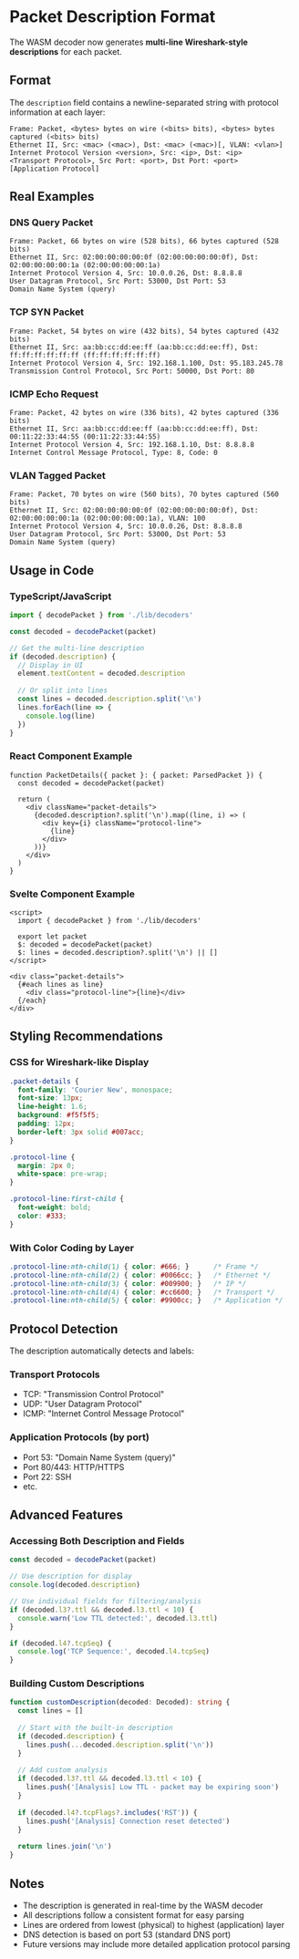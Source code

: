 # Packet Description Format

The WASM decoder now generates **multi-line Wireshark-style descriptions** for each packet.

## Format

The `description` field contains a newline-separated string with protocol information at each layer:

```
Frame: Packet, <bytes> bytes on wire (<bits> bits), <bytes> bytes captured (<bits> bits)
Ethernet II, Src: <mac> (<mac>), Dst: <mac> (<mac>)[, VLAN: <vlan>]
Internet Protocol Version <version>, Src: <ip>, Dst: <ip>
<Transport Protocol>, Src Port: <port>, Dst Port: <port>
[Application Protocol]
```

## Real Examples

### DNS Query Packet
```
Frame: Packet, 66 bytes on wire (528 bits), 66 bytes captured (528 bits)
Ethernet II, Src: 02:00:00:00:00:0f (02:00:00:00:00:0f), Dst: 02:00:00:00:00:1a (02:00:00:00:00:1a)
Internet Protocol Version 4, Src: 10.0.0.26, Dst: 8.8.8.8
User Datagram Protocol, Src Port: 53000, Dst Port: 53
Domain Name System (query)
```

### TCP SYN Packet
```
Frame: Packet, 54 bytes on wire (432 bits), 54 bytes captured (432 bits)
Ethernet II, Src: aa:bb:cc:dd:ee:ff (aa:bb:cc:dd:ee:ff), Dst: ff:ff:ff:ff:ff:ff (ff:ff:ff:ff:ff:ff)
Internet Protocol Version 4, Src: 192.168.1.100, Dst: 95.183.245.78
Transmission Control Protocol, Src Port: 50000, Dst Port: 80
```

### ICMP Echo Request
```
Frame: Packet, 42 bytes on wire (336 bits), 42 bytes captured (336 bits)
Ethernet II, Src: aa:bb:cc:dd:ee:ff (aa:bb:cc:dd:ee:ff), Dst: 00:11:22:33:44:55 (00:11:22:33:44:55)
Internet Protocol Version 4, Src: 192.168.1.10, Dst: 8.8.8.8
Internet Control Message Protocol, Type: 8, Code: 0
```

### VLAN Tagged Packet
```
Frame: Packet, 70 bytes on wire (560 bits), 70 bytes captured (560 bits)
Ethernet II, Src: 02:00:00:00:00:0f (02:00:00:00:00:0f), Dst: 02:00:00:00:00:1a (02:00:00:00:00:1a), VLAN: 100
Internet Protocol Version 4, Src: 10.0.0.26, Dst: 8.8.8.8
User Datagram Protocol, Src Port: 53000, Dst Port: 53
Domain Name System (query)
```

## Usage in Code

### TypeScript/JavaScript
```typescript
import { decodePacket } from './lib/decoders'

const decoded = decodePacket(packet)

// Get the multi-line description
if (decoded.description) {
  // Display in UI
  element.textContent = decoded.description
  
  // Or split into lines
  const lines = decoded.description.split('\n')
  lines.forEach(line => {
    console.log(line)
  })
}
```

### React Component Example
```tsx
function PacketDetails({ packet }: { packet: ParsedPacket }) {
  const decoded = decodePacket(packet)
  
  return (
    <div className="packet-details">
      {decoded.description?.split('\n').map((line, i) => (
        <div key={i} className="protocol-line">
          {line}
        </div>
      ))}
    </div>
  )
}
```

### Svelte Component Example
```svelte
<script>
  import { decodePacket } from './lib/decoders'
  
  export let packet
  $: decoded = decodePacket(packet)
  $: lines = decoded.description?.split('\n') || []
</script>

<div class="packet-details">
  {#each lines as line}
    <div class="protocol-line">{line}</div>
  {/each}
</div>
```

## Styling Recommendations

### CSS for Wireshark-like Display
```css
.packet-details {
  font-family: 'Courier New', monospace;
  font-size: 13px;
  line-height: 1.6;
  background: #f5f5f5;
  padding: 12px;
  border-left: 3px solid #007acc;
}

.protocol-line {
  margin: 2px 0;
  white-space: pre-wrap;
}

.protocol-line:first-child {
  font-weight: bold;
  color: #333;
}
```

### With Color Coding by Layer
```css
.protocol-line:nth-child(1) { color: #666; }      /* Frame */
.protocol-line:nth-child(2) { color: #0066cc; }   /* Ethernet */
.protocol-line:nth-child(3) { color: #009900; }   /* IP */
.protocol-line:nth-child(4) { color: #cc6600; }   /* Transport */
.protocol-line:nth-child(5) { color: #9900cc; }   /* Application */
```

## Protocol Detection

The description automatically detects and labels:

### Transport Protocols
- TCP: "Transmission Control Protocol"
- UDP: "User Datagram Protocol"
- ICMP: "Internet Control Message Protocol"

### Application Protocols (by port)
- Port 53: "Domain Name System (query)"
- Port 80/443: HTTP/HTTPS
- Port 22: SSH
- etc.

## Advanced Features

### Accessing Both Description and Fields
```typescript
const decoded = decodePacket(packet)

// Use description for display
console.log(decoded.description)

// Use individual fields for filtering/analysis
if (decoded.l3?.ttl && decoded.l3.ttl < 10) {
  console.warn('Low TTL detected:', decoded.l3.ttl)
}

if (decoded.l4?.tcpSeq) {
  console.log('TCP Sequence:', decoded.l4.tcpSeq)
}
```

### Building Custom Descriptions
```typescript
function customDescription(decoded: Decoded): string {
  const lines = []
  
  // Start with the built-in description
  if (decoded.description) {
    lines.push(...decoded.description.split('\n'))
  }
  
  // Add custom analysis
  if (decoded.l3?.ttl && decoded.l3.ttl < 10) {
    lines.push('[Analysis] Low TTL - packet may be expiring soon')
  }
  
  if (decoded.l4?.tcpFlags?.includes('RST')) {
    lines.push('[Analysis] Connection reset detected')
  }
  
  return lines.join('\n')
}
```

## Notes

- The description is generated in real-time by the WASM decoder
- All descriptions follow a consistent format for easy parsing
- Lines are ordered from lowest (physical) to highest (application) layer
- DNS detection is based on port 53 (standard DNS port)
- Future versions may include more detailed application protocol parsing
